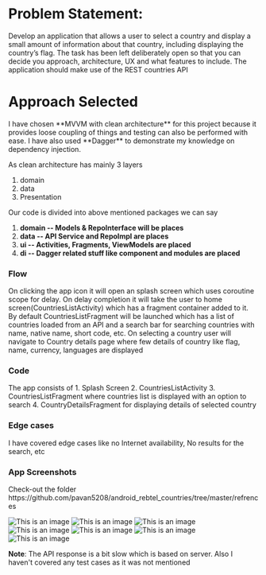 <h1>Problem Statement:</h1>
Develop an application that allows a user to select a country and display a
small amount of information about that country, including displaying the
country’s flag. The task has been left deliberately open so that you can
decide you approach, architecture, UX and what features to include.
The application should make use of the REST countries API

<h1>Approach Selected</h1>
I have chosen **MVVM with clean architecture** for this project because it
provides loose coupling of things and testing can also be performed with ease. I have also used **Dagger**
to demonstrate my knowledge on dependency injection.

As clean architecture has mainly 3 layers
1. domain
3. data
3. Presentation

Our code is divided into above mentioned packages we can say
1. **domain -- Models & RepoInterface will be places**
2. **data  -- API Service and RepoImpl are places**
3. **ui   -- Activities, Fragments, ViewModels are placed**
4. **di  -- Dagger related stuff like  component and modules are placed**

<h3>Flow</h3>
On clicking the app icon it will open an splash screen which uses coroutine scope for delay.
 On delay completion it will take the user to home screen(CountriesListActivity) which has a fragment container added to it.
 By default CountriesListFragment will be launched which has a list of countries loaded from an API and a search bar for searching countries with name, native name, short code, etc.
 On selecting a country user will navigate to Country details page where few details of country like flag, name,
 currency, languages are displayed

<h3>Code</h3>
The app consists of
 1. Splash Screen
 2. CountriesListActivity
 3. CountriesListFragment where countries list is displayed with an option to search
 4. CountryDetailsFragment for displaying details of selected country

<h3>Edge cases</h3>
I have covered edge cases like no Internet availability, No results for the search, etc

<h3>App Screenshots</h3>
Check-out the folder https://github.com/pavan5208/android_rebtel_countries/tree/master/refrences

![This is an image](https://github.com/pavan5208/android_rebtel_countries/blob/master/refrences/1_splash.jpg)
![This is an image](https://github.com/pavan5208/android_rebtel_countries/blob/master/refrences/2_list.jpg)
![This is an image](https://github.com/pavan5208/android_rebtel_countries/blob/master/refrences/3_details.jpg)
![This is an image](https://github.com/pavan5208/android_rebtel_countries/blob/master/refrences/4_search.jpg)
![This is an image](https://github.com/pavan5208/android_rebtel_countries/blob/master/refrences/5_details.jpg)
![This is an image](https://github.com/pavan5208/android_rebtel_countries/blob/master/refrences/6_no_network.jpg)
![This is an image](https://github.com/pavan5208/android_rebtel_countries/blob/master/refrences/7_no_results.jpg)

**Note**: The API response is a bit slow which is based on server.
 Also I haven't covered any test cases as it was not mentioned
